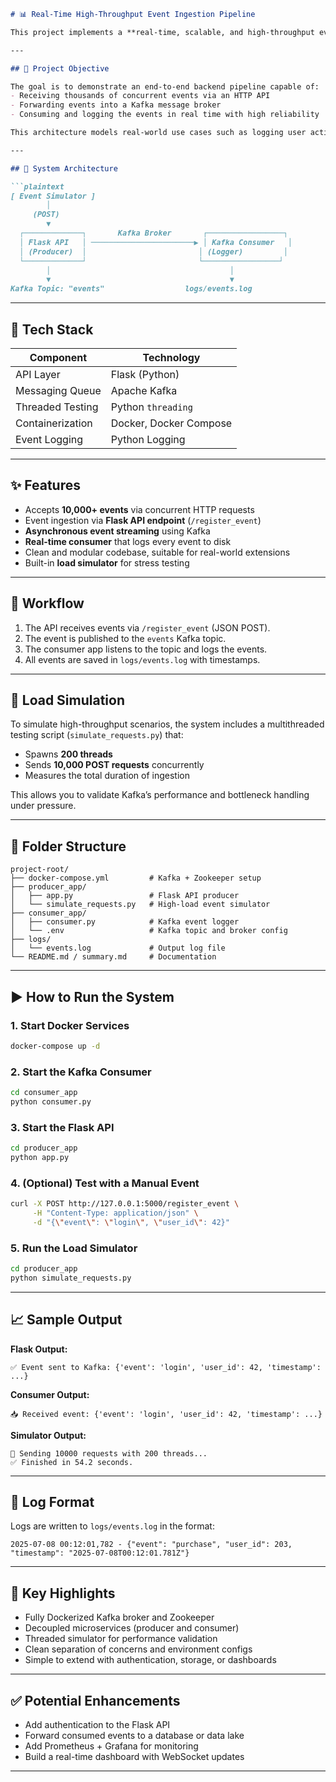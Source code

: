 ````markdown
# 📊 Real-Time High-Throughput Event Ingestion Pipeline

This project implements a **real-time, scalable, and high-throughput event ingestion system** using **Apache Kafka**, **Flask**, and **Python**. The system is designed to simulate, collect, and process a large volume of user-generated events in a production-ready architecture.

---

## 🚀 Project Objective

The goal is to demonstrate an end-to-end backend pipeline capable of:
- Receiving thousands of concurrent events via an HTTP API
- Forwarding events into a Kafka message broker
- Consuming and logging the events in real time with high reliability

This architecture models real-world use cases such as logging user activity, processing transaction events, or tracking system metrics at scale.

---

## 🧱 System Architecture

```plaintext
[ Event Simulator ] 
        │
     (POST)
        ▼
  ┌─────────────┐       Kafka Broker       ┌─────────────────┐
  │ Flask API   │ ───────────────────────▶ │ Kafka Consumer   │
  │ (Producer)  │                         │ (Logger)         │
  └─────────────┘                         └─────────────────┘
        │                                        │
        ▼                                        ▼
Kafka Topic: "events"                  logs/events.log
````

---

## 🔧 Tech Stack

| Component        | Technology             |
| ---------------- | ---------------------- |
| API Layer        | Flask (Python)         |
| Messaging Queue  | Apache Kafka           |
| Threaded Testing | Python `threading`     |
| Containerization | Docker, Docker Compose |
| Event Logging    | Python Logging         |

---

## ✨ Features

* Accepts **10,000+ events** via concurrent HTTP requests
* Event ingestion via **Flask API endpoint** (`/register_event`)
* **Asynchronous event streaming** using Kafka
* **Real-time consumer** that logs every event to disk
* Clean and modular codebase, suitable for real-world extensions
* Built-in **load simulator** for stress testing

---

## 🔄 Workflow

1. The API receives events via `/register_event` (JSON POST).
2. The event is published to the `events` Kafka topic.
3. The consumer app listens to the topic and logs the events.
4. All events are saved in `logs/events.log` with timestamps.

---

## 🧪 Load Simulation

To simulate high-throughput scenarios, the system includes a multithreaded testing script (`simulate_requests.py`) that:

* Spawns **200 threads**
* Sends **10,000 POST requests** concurrently
* Measures the total duration of ingestion

This allows you to validate Kafka’s performance and bottleneck handling under pressure.

---

## 🧰 Folder Structure

```plaintext
project-root/
├── docker-compose.yml         # Kafka + Zookeeper setup
├── producer_app/
│   ├── app.py                 # Flask API producer
│   └── simulate_requests.py   # High-load event simulator
├── consumer_app/
│   ├── consumer.py            # Kafka event logger
│   └── .env                   # Kafka topic and broker config
├── logs/
│   └── events.log             # Output log file
└── README.md / summary.md     # Documentation
```

---

## ▶️ How to Run the System

### 1. Start Docker Services

```bash
docker-compose up -d
```

### 2. Start the Kafka Consumer

```bash
cd consumer_app
python consumer.py
```

### 3. Start the Flask API

```bash
cd producer_app
python app.py
```

### 4. (Optional) Test with a Manual Event

```bash
curl -X POST http://127.0.0.1:5000/register_event \
     -H "Content-Type: application/json" \
     -d "{\"event\": \"login\", \"user_id\": 42}"
```

### 5. Run the Load Simulator

```bash
cd producer_app
python simulate_requests.py
```

---

## 📈 Sample Output

**Flask Output:**

```plaintext
✅ Event sent to Kafka: {'event': 'login', 'user_id': 42, 'timestamp': ...}
```

**Consumer Output:**

```plaintext
📥 Received event: {'event': 'login', 'user_id': 42, 'timestamp': ...}
```

**Simulator Output:**

```plaintext
🚀 Sending 10000 requests with 200 threads...
✅ Finished in 54.2 seconds.
```

---

## 📁 Log Format

Logs are written to `logs/events.log` in the format:

```plaintext
2025-07-08 00:12:01,782 - {"event": "purchase", "user_id": 203, "timestamp": "2025-07-08T00:12:01.781Z"}
```

---

## 📌 Key Highlights

* Fully Dockerized Kafka broker and Zookeeper
* Decoupled microservices (producer and consumer)
* Threaded simulator for performance validation
* Clean separation of concerns and environment configs
* Simple to extend with authentication, storage, or dashboards

---

## ✅ Potential Enhancements

* Add authentication to the Flask API
* Forward consumed events to a database or data lake
* Add Prometheus + Grafana for monitoring
* Build a real-time dashboard with WebSocket updates

---

```

